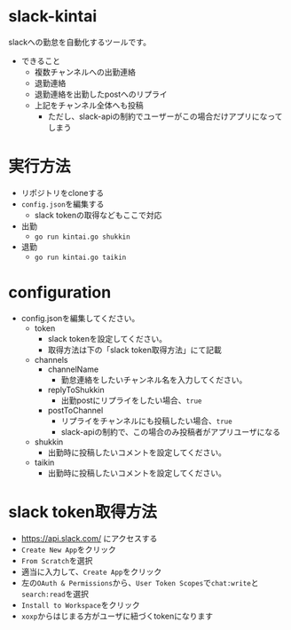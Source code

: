 # slack-kintai

slackへの勤怠を自動化するツールです。

- できること
  - 複数チャンネルへの出勤連絡
  - 退勤連絡
  - 退勤連絡を出勤したpostへのリプライ
  - 上記をチャンネル全体へも投稿
    - ただし、slack-apiの制約でユーザーがこの場合だけアプリになってしまう

# 実行方法
- リポジトリをcloneする
- `config.json`を編集する
  - slack tokenの取得などもここで対応
- 出勤
  - `go run kintai.go shukkin`
- 退勤
  - `go run kintai.go taikin`
# configuration

- config.jsonを編集してください。
  - token
    - slack tokenを設定してください。
    - 取得方法は下の「slack token取得方法」にて記載
  - channels
    - channelName
      - 勤怠連絡をしたいチャンネル名を入力してください。
    - replyToShukkin
      - 出勤postにリプライをしたい場合、`true`
    - postToChannel
      - リプライをチャンネルにも投稿したい場合、`true`
      - slack-apiの制約で、この場合のみ投稿者がアプリユーザになる
  - shukkin
    - 出勤時に投稿したいコメントを設定してください。
  - taikin
    - 出勤時に投稿したいコメントを設定してください。

# slack token取得方法

- https://api.slack.com/ にアクセスする
- `Create New App`をクリック
- `From Scratch`を選択
- 適当に入力して、`Create App`をクリック
- 左の`OAuth & Permissions`から、`User Token Scopes`で`chat:write`と`search:read`を選択
- `Install to Workspace`をクリック
- `xoxp`からはじまる方がユーザに紐づくtokenになります
